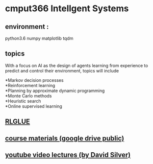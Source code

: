 # cmput366 Intellgent Systems

## environment : 
python3.6 
numpy 
matplotlib 
tqdm

## topics
With a focus on AI as the design of agents learning from experience to predict and control their environment, topics will include

*Markov decision processes </br>
*Reinforcement learning</br>
*Planning by approximate dynamic programming</br>
*Monte Carlo methods</br>
*Heuristic search</br>
*Online supervised learning</br>

## [RLGLUE](https://sites.google.com/a/rl-community.org/rl-glue/Home?authuser=0)
## [course materials (google drive public)](https://drive.google.com/drive/u/0/folders/1Ll1ntr5zKjzix7Y9HxTtAc5Eclm9cq4M)
## [youtube video lectures (by David Silver)](https://www.youtube.com/watch?v=2pWv7GOvuf0&list=PLqYmG7hTraZDM-OYHWgPebj2MfCFzFObQ)
